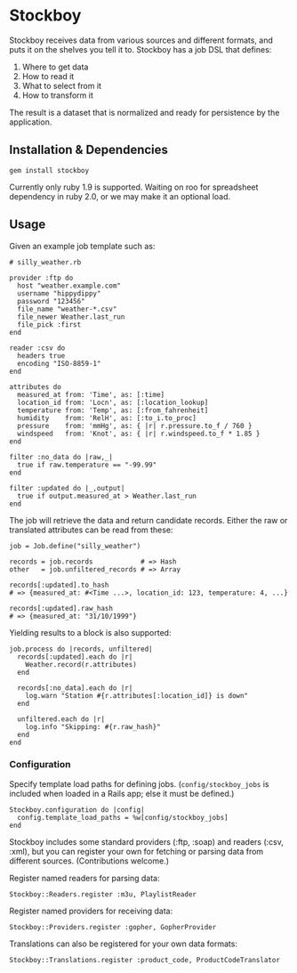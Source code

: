 # Stockboy

Stockboy receives data from various sources and different formats, and puts it on the shelves you tell it to. Stockboy has a job DSL that defines:

1. Where to get data
2. How to read it
3. What to select from it
4. How to transform it

The result is a dataset that is normalized and ready for persistence by the application.

## Installation & Dependencies

`gem install stockboy`

Currently only ruby 1.9 is supported. Waiting on roo for spreadsheet dependency in ruby 2.0, or we may make it an optional load.

## Usage

Given an example job template such as:

    # silly_weather.rb

    provider :ftp do
      host "weather.example.com"
      username "hippydippy"
      password "123456"
      file_name "weather-*.csv"
      file_newer Weather.last_run
      file_pick :first
    end

    reader :csv do
      headers true
      encoding "ISO-8859-1"
    end

    attributes do
      measured_at from: 'Time', as: [:time]
      location_id from: 'Locn', as: [:location_lookup]
      temperature from: 'Temp', as: [:from_fahrenheit]
      humidity    from: 'RelH', as: [:to_i.to_proc]
      pressure    from: 'mmHg', as: { |r| r.pressure.to_f / 760 }
      windspeed   from: 'Knot', as: { |r| r.windspeed.to_f * 1.85 }
    end

    filter :no_data do |raw,_|
      true if raw.temperature == "-99.99"
    end

    filter :updated do |_,output|
      true if output.measured_at > Weather.last_run
    end

The job will retrieve the data and return candidate records. Either the raw or translated attributes can be read from these:

    job = Job.define("silly_weather")

    records = job.records            # => Hash
    other   = job.unfiltered_records # => Array

    records[:updated].to_hash
    # => {measured_at: #<Time ...>, location_id: 123, temperature: 4, ...}

    records[:updated].raw_hash
    # => {measured_at: "31/10/1999"}

Yielding results to a block is also supported:

    job.process do |records, unfiltered|
      records[:updated].each do |r|
        Weather.record(r.attributes)
      end

      records[:no_data].each do |r|
        log.warn "Station #{r.attributes[:location_id]} is down"
      end

      unfiltered.each do |r|
        log.info "Skipping: #{r.raw_hash}"
      end
    end

### Configuration

Specify template load paths for defining jobs. (`config/stockboy_jobs` is included when loaded in a Rails app; else it must be defined.)

    Stockboy.configuration do |config|
      config.template_load_paths = %w[config/stockboy_jobs]
    end

Stockboy includes some standard providers (:ftp, :soap) and readers (:csv, :xml), but you can register your own for fetching or parsing data from different sources. (Contributions welcome.)

Register named readers for parsing data:

    Stockboy::Readers.register :m3u, PlaylistReader

Register named providers for receiving data:

    Stockboy::Providers.register :gopher, GopherProvider

Translations can also be registered for your own data formats:

    Stockboy::Translations.register :product_code, ProductCodeTranslator

